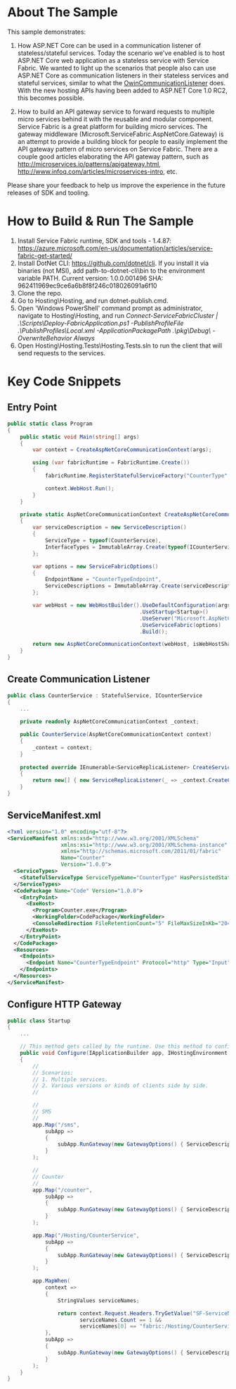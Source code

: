 # About The Sample

This sample demonstrates:

1. How ASP.NET Core can be used in a communication listener of stateless/stateful services. Today the scenario we've enabled is to host ASP.NET Core web application as a stateless service with Service Fabric. We wanted to light up the scenarios that people also can use ASP.NET Core as communication listeners in their stateless services and stateful services, similar to what the [OwinCommunicationListener](https://github.com/Azure-Samples/service-fabric-dotnet-getting-started/blob/master/Services/WordCount/WordCount.Common/OwinCommunicationListener.cs) does. With the new hosting APIs having been added to ASP.NET Core 1.0 RC2, this becomes possible.

2. How to build an API gateway service to forward requests to multiple micro services behind it with the reusable and modular component. Service Fabric is a great platform for building micro services. The gateway middleware (Microsoft.ServiceFabric.AspNetCore.Gateway) is an attempt to provide a building block for people to easily implement the API gateway pattern of micro services on Service Fabric. There are a couple good articles elaborating the API gateway pattern, such as http://microservices.io/patterns/apigateway.html, http://www.infoq.com/articles/microservices-intro, etc.

Please share your feedback to help us improve the experience in the future releases of SDK and tooling.

# How to Build & Run The Sample

1. Install Service Fabric runtime, SDK and tools - 1.4.87: https://azure.microsoft.com/en-us/documentation/articles/service-fabric-get-started/
2. Install DotNet CLI: https://github.com/dotnet/cli. If you install it via binaries (not MSI), add path-to-dotnet-cli\bin to the environment variable PATH. Current version: 1.0.0.001496 SHA: 962411969ec9ce6a6b8f8f246c018026091a6f10
3. Clone the repo.
4. Go to Hosting\Hosting, and run dotnet-publish.cmd.
5. Open 'Windows PowerShell' command prompt as administrator, navigate to Hosting\Hosting\, and run _Connect-ServiceFabricCluster | .\Scripts\Deploy-FabricApplication.ps1 -PublishProfileFile .\PublishProfiles\Local.xml -ApplicationPackagePath .\pkg\Debug\ -OverwriteBehavior Always_
6. Open Hosting\Hosting.Tests\Hosting.Tests.sln to run the client that will send requests to the services. 

# Key Code Snippets

## Entry Point
```csharp
public static class Program
{
    public static void Main(string[] args)
    {
        var context = CreateAspNetCoreCommunicationContext(args);

        using (var fabricRuntime = FabricRuntime.Create())
        {
            fabricRuntime.RegisterStatefulServiceFactory("CounterType", () => new CounterService(context));

            context.WebHost.Run();
        }
    }

    private static AspNetCoreCommunicationContext CreateAspNetCoreCommunicationContext(string[] args)
    {
        var serviceDescription = new ServiceDescription()
        {
            ServiceType = typeof(CounterService),
            InterfaceTypes = ImmutableArray.Create(typeof(ICounterService))
        };

        var options = new ServiceFabricOptions()
        {
            EndpointName = "CounterTypeEndpoint",
            ServiceDescriptions = ImmutableArray.Create(serviceDescription)
        };

        var webHost = new WebHostBuilder().UseDefaultConfiguration(args)
                                          .UseStartup<Startup>()
                                          .UseServer("Microsoft.AspNetCore.Server.Kestrel")
                                          .UseServiceFabric(options)
                                          .Build();

        return new AspNetCoreCommunicationContext(webHost, isWebHostShared: true);
    }
}
```

## Create Communication Listener
```csharp
public class CounterService : StatefulService, ICounterService
{
    ...
    
    private readonly AspNetCoreCommunicationContext _context;        

    public CounterService(AspNetCoreCommunicationContext context)
    {
        _context = context;
    }
    
    protected override IEnumerable<ServiceReplicaListener> CreateServiceReplicaListeners()
    {
        return new[] { new ServiceReplicaListener(_ => _context.CreateCommunicationListener(this)) };
    }
}
```

## ServiceManifest.xml
```xml
<?xml version="1.0" encoding="utf-8"?>
<ServiceManifest xmlns:xsd="http://www.w3.org/2001/XMLSchema"
                 xmlns:xsi="http://www.w3.org/2001/XMLSchema-instance"
                 xmlns="http://schemas.microsoft.com/2011/01/fabric"
                 Name="Counter"
                 Version="1.0.0">
  <ServiceTypes>
    <StatefulServiceType ServiceTypeName="CounterType" HasPersistedState="true" />
  </ServiceTypes>
  <CodePackage Name="Code" Version="1.0.0">
    <EntryPoint>
      <ExeHost>
        <Program>Counter.exe</Program>
        <WorkingFolder>CodePackage</WorkingFolder>
        <ConsoleRedirection FileRetentionCount="5" FileMaxSizeInKb="2048" />
      </ExeHost>
    </EntryPoint>
  </CodePackage>
  <Resources>
    <Endpoints>
      <Endpoint Name="CounterTypeEndpoint" Protocol="http" Type="Input" />
    </Endpoints>
  </Resources>
</ServiceManifest>
```

## Configure HTTP Gateway
```csharp
public class Startup
{
    ...

    // This method gets called by the runtime. Use this method to configure the HTTP request pipeline.
    public void Configure(IApplicationBuilder app, IHostingEnvironment env, ILoggerFactory loggerFactory)
    {
        //
        // Scenarios:
        // 1. Multiple services.
        // 2. Various versions or kinds of clients side by side.
        //

        //
        // SMS
        //
        app.Map("/sms",
            subApp =>
            {
                subApp.RunGateway(new GatewayOptions() { ServiceDescription = new SmsServiceDescription() });
            }
        );

        //
        // Counter
        //
        app.Map("/counter",
            subApp =>
            {
                subApp.RunGateway(new GatewayOptions() { ServiceDescription = new CounterServiceDescription() });
            }
        );

        app.Map("/Hosting/CounterService",
            subApp =>
            {
                subApp.RunGateway(new GatewayOptions() { ServiceDescription = new CounterServiceDescription() });
            }
        );

        app.MapWhen(
            context =>
            {
                StringValues serviceNames;

                return context.Request.Headers.TryGetValue("SF-ServiceName", out serviceNames) &&
                       serviceNames.Count == 1 &&
                       serviceNames[0] == "fabric:/Hosting/CounterService";
            },
            subApp =>
            {
                subApp.RunGateway(new GatewayOptions() { ServiceDescription = new CounterServiceDescription() });
            }
        );
    }
}
```